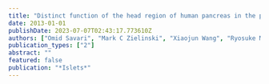 ```yaml
---
title: "Distinct function of the head region of human pancreas in the pathogenesis of diabetes"
date: 2013-01-01
publishDate: 2023-07-07T02:43:17.773610Z
authors: ["Omid Savari", "Mark C Zielinski", "Xiaojun Wang", "Ryosuke Misawa", "J Michael Millis", "Piotr Witkowski", "Manami Hara"]
publication_types: ["2"]
abstract: ""
featured: false
publication: "*Islets*"
---
```


